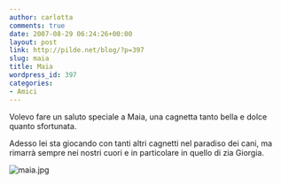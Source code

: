 ```yaml
---
author: carlotta
comments: true
date: 2007-08-29 06:24:26+00:00
layout: post
link: http://pilde.net/blog/?p=397
slug: maia
title: Maia
wordpress_id: 397
categories:
- Amici
---
```


Volevo fare un saluto speciale a Maia, una cagnetta tanto bella e dolce quanto sfortunata.

Adesso lei sta giocando con tanti altri cagnetti nel paradiso dei cani, ma rimarrà  sempre nei nostri cuori e in particolare in quello di zia Giorgia.

![maia.jpg](http://pilde.net/blog/wp-content/uploads/2007/08/maia.jpg)



